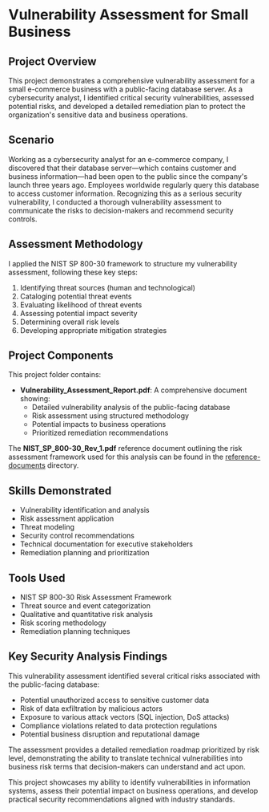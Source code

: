 # Vulnerability Assessment for Small Business

## Project Overview
This project demonstrates a comprehensive vulnerability assessment for a small e-commerce business with a public-facing database server. As a cybersecurity analyst, I identified critical security vulnerabilities, assessed potential risks, and developed a detailed remediation plan to protect the organization's sensitive data and business operations.

## Scenario
Working as a cybersecurity analyst for an e-commerce company, I discovered that their database server—which contains customer and business information—had been open to the public since the company's launch three years ago. Employees worldwide regularly query this database to access customer information. Recognizing this as a serious security vulnerability, I conducted a thorough vulnerability assessment to communicate the risks to decision-makers and recommend security controls.

## Assessment Methodology
I applied the NIST SP 800-30 framework to structure my vulnerability assessment, following these key steps:
1. Identifying threat sources (human and technological)
2. Cataloging potential threat events
3. Evaluating likelihood of threat events
4. Assessing potential impact severity
5. Determining overall risk levels
6. Developing appropriate mitigation strategies

## Project Components
This project folder contains:

- **Vulnerability_Assessment_Report.pdf**: A comprehensive document showing:
  - Detailed vulnerability analysis of the public-facing database
  - Risk assessment using structured methodology
  - Potential impacts to business operations
  - Prioritized remediation recommendations

The **NIST_SP_800-30_Rev_1.pdf** reference document outlining the risk assessment framework used for this analysis can be found in the [reference-documents](./reference-documents) directory.

## Skills Demonstrated
- Vulnerability identification and analysis
- Risk assessment application
- Threat modeling
- Security control recommendations
- Technical documentation for executive stakeholders
- Remediation planning and prioritization

## Tools Used
- NIST SP 800-30 Risk Assessment Framework
- Threat source and event categorization
- Qualitative and quantitative risk analysis
- Risk scoring methodology
- Remediation planning techniques

## Key Security Analysis Findings
This vulnerability assessment identified several critical risks associated with the public-facing database:
- Potential unauthorized access to sensitive customer data
- Risk of data exfiltration by malicious actors
- Exposure to various attack vectors (SQL injection, DoS attacks)
- Compliance violations related to data protection regulations
- Potential business disruption and reputational damage

The assessment provides a detailed remediation roadmap prioritized by risk level, demonstrating the ability to translate technical vulnerabilities into business risk terms that decision-makers can understand and act upon.

This project showcases my ability to identify vulnerabilities in information systems, assess their potential impact on business operations, and develop practical security recommendations aligned with industry standards.